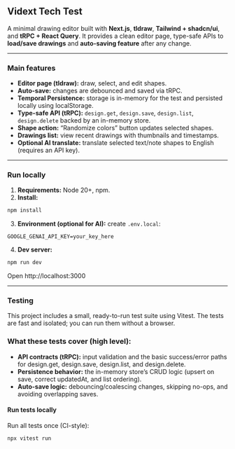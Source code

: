 ## Vidext Tech Test

A minimal drawing editor built with **Next.js**, **tldraw**, **Tailwind + shadcn/ui**, and **tRPC + React Query**. It provides a clean editor page, type-safe APIs to **load/save drawings** and **auto-saving feature** after any change.

---

### Main features

- **Editor page (tldraw):** draw, select, and edit shapes.
- **Auto-save:** changes are debounced and saved via tRPC.
- **Temporal Persistence:** storage is in-memory for the test and persisted locally using localStorage.
- **Type-safe API (tRPC):** `design.get`, `design.save`, `design.list`, `design.delete` backed by an in-memory store.
- **Shape action:** “Randomize colors” button updates selected shapes.
- **Drawings list:** view recent drawings with thumbnails and timestamps.
- **Optional AI translate:** translate selected text/note shapes to English (requires an API key).

---

### Run locally

1.  **Requirements:** Node 20+, npm.
2.  **Install:**

```bash
npm install
```

3.  **Environment (optional for AI):** create `.env.local`:

```
GOOGLE_GENAI_API_KEY=your_key_here
```

4.  **Dev server:**

```bash
npm run dev
```

Open http://localhost:3000

---

### Testing

This project includes a small, ready-to-run test suite using Vitest. The tests are fast and isolated; you can run them without a browser.

### What these tests cover (high level):

- **API contracts (tRPC):** input validation and the basic success/error paths for design.get, design.save, design.list, and design.delete.
- **Persistence behavior:** the in-memory store’s CRUD logic (upsert on save, correct updatedAt, and list ordering).
- **Auto-save logic:** debouncing/coalescing changes, skipping no-ops, and avoiding overlapping saves.

#### Run tests locally


Run all tests once (CI-style):

```bash
npx vitest run
```

